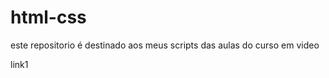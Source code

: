 # html-css
 este repositorio é destinado aos meus scripts das aulas do curso em video

<a url="exercicios/ex022/fundo005.html">link1</a>